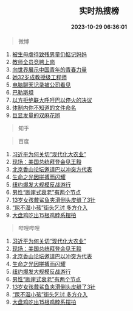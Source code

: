 <div align="center"><h2>实时热搜榜</h2><h4>2023-10-29 06:36:01</h4></div>

> 微博  

1. [被生母虐待致残男童仍惦记妈妈](https://s.weibo.com/weibo?q=%23%E8%A2%AB%E7%94%9F%E6%AF%8D%E8%99%90%E5%BE%85%E8%87%B4%E6%AE%8B%E7%94%B7%E7%AB%A5%E4%BB%8D%E6%83%A6%E8%AE%B0%E5%A6%88%E5%A6%88%23&t=31&band_rank=1&Refer=top)<br />
2. [教师全员竞聘上岗](https://s.weibo.com/weibo?q=%23%E6%95%99%E5%B8%88%E5%85%A8%E5%91%98%E7%AB%9E%E8%81%98%E4%B8%8A%E5%B2%97%23&t=31&band_rank=2&Refer=top)<br />
3. [向世界展示中国青年的青春力量](https://s.weibo.com/weibo?q=%23%E5%90%91%E4%B8%96%E7%95%8C%E5%B1%95%E7%A4%BA%E4%B8%AD%E5%9B%BD%E9%9D%92%E5%B9%B4%E7%9A%84%E9%9D%92%E6%98%A5%E5%8A%9B%E9%87%8F%23&t=31&band_rank=3&Refer=top)<br />
4. [她32岁成教授级工程师](https://s.weibo.com/weibo?q=%23%E5%A5%B932%E5%B2%81%E6%88%90%E6%95%99%E6%8E%88%E7%BA%A7%E5%B7%A5%E7%A8%8B%E5%B8%88%23&t=31&band_rank=4&Refer=top)<br />
5. [电脑聊天记录被公司看见](https://s.weibo.com/weibo?q=%E7%94%B5%E8%84%91%E8%81%8A%E5%A4%A9%E8%AE%B0%E5%BD%95%E8%A2%AB%E5%85%AC%E5%8F%B8%E7%9C%8B%E8%A7%81&t=31&band_rank=5&Refer=top)<br />
6. [巴勒斯坦](https://s.weibo.com/weibo?q=%23%E5%B7%B4%E5%8B%92%E6%96%AF%E5%9D%A6%23&t=31&band_rank=6&Refer=top)<br />
7. [以方拒绝联大呼吁巴以停火的决议](https://s.weibo.com/weibo?q=%23%E4%BB%A5%E6%96%B9%E6%8B%92%E7%BB%9D%E8%81%94%E5%A4%A7%E5%91%BC%E5%90%81%E5%B7%B4%E4%BB%A5%E5%81%9C%E7%81%AB%E7%9A%84%E5%86%B3%E8%AE%AE%23&t=31&band_rank=7&Refer=top)<br />
8. [体制内你不知道的文件命名](https://s.weibo.com/weibo?q=%E4%BD%93%E5%88%B6%E5%86%85%E4%BD%A0%E4%B8%8D%E7%9F%A5%E9%81%93%E7%9A%84%E6%96%87%E4%BB%B6%E5%91%BD%E5%90%8D&t=31&band_rank=8&Refer=top)<br />
9. [巨显发量的双麻花辫](https://s.weibo.com/weibo?q=%E5%B7%A8%E6%98%BE%E5%8F%91%E9%87%8F%E7%9A%84%E5%8F%8C%E9%BA%BB%E8%8A%B1%E8%BE%AB&t=31&band_rank=9&Refer=top)<br />

> 知乎  


> 百度  

1. [习近平为何关切“现代化大农业”](https://www.baidu.com/s?wd=%E4%B9%A0%E8%BF%91%E5%B9%B3%E4%B8%BA%E4%BD%95%E5%85%B3%E5%88%87%E2%80%9C%E7%8E%B0%E4%BB%A3%E5%8C%96%E5%A4%A7%E5%86%9C%E4%B8%9A%E2%80%9D&sa=fyb_news&rsv_dl=fyb_news)<br />
2. [现场：美国总统拜登会见王毅](https://www.baidu.com/s?wd=%E7%8E%B0%E5%9C%BA%EF%BC%9A%E7%BE%8E%E5%9B%BD%E6%80%BB%E7%BB%9F%E6%8B%9C%E7%99%BB%E4%BC%9A%E8%A7%81%E7%8E%8B%E6%AF%85&sa=fyb_news&rsv_dl=fyb_news)<br />
3. [北京香山论坛邀请巴以冲突方代表](https://www.baidu.com/s?wd=%E5%8C%97%E4%BA%AC%E9%A6%99%E5%B1%B1%E8%AE%BA%E5%9D%9B%E9%82%80%E8%AF%B7%E5%B7%B4%E4%BB%A5%E5%86%B2%E7%AA%81%E6%96%B9%E4%BB%A3%E8%A1%A8&sa=fyb_news&rsv_dl=fyb_news)<br />
4. [生命之光因拼搏而闪耀](https://www.baidu.com/s?wd=%E7%94%9F%E5%91%BD%E4%B9%8B%E5%85%89%E5%9B%A0%E6%8B%BC%E6%90%8F%E8%80%8C%E9%97%AA%E8%80%80&sa=fyb_news&rsv_dl=fyb_news)<br />
5. [纽约爆发大规模反战游行](https://www.baidu.com/s?wd=%E7%BA%BD%E7%BA%A6%E7%88%86%E5%8F%91%E5%A4%A7%E8%A7%84%E6%A8%A1%E5%8F%8D%E6%88%98%E6%B8%B8%E8%A1%8C&sa=fyb_news&rsv_dl=fyb_news)<br />
6. [男性“断崖式衰老”有两个节点](https://www.baidu.com/s?wd=%E7%94%B7%E6%80%A7%E2%80%9C%E6%96%AD%E5%B4%96%E5%BC%8F%E8%A1%B0%E8%80%81%E2%80%9D%E6%9C%89%E4%B8%A4%E4%B8%AA%E8%8A%82%E7%82%B9&sa=fyb_news&rsv_dl=fyb_news)<br />
7. [13岁女孩戴鲨鱼夹滑倒头皮缝了3针](https://www.baidu.com/s?wd=13%E5%B2%81%E5%A5%B3%E5%AD%A9%E6%88%B4%E9%B2%A8%E9%B1%BC%E5%A4%B9%E6%BB%91%E5%80%92%E5%A4%B4%E7%9A%AE%E7%BC%9D%E4%BA%863%E9%92%88&sa=fyb_news&rsv_dl=fyb_news)<br />
8. [“尿不湿小孩”街头乞讨 多方介入](https://www.baidu.com/s?wd=%E2%80%9C%E5%B0%BF%E4%B8%8D%E6%B9%BF%E5%B0%8F%E5%AD%A9%E2%80%9D%E8%A1%97%E5%A4%B4%E4%B9%9E%E8%AE%A8+%E5%A4%9A%E6%96%B9%E4%BB%8B%E5%85%A5&sa=fyb_news&rsv_dl=fyb_news)<br />
9. [大盘鸡吃出15根鸡脖系摆拍](https://www.baidu.com/s?wd=%E5%A4%A7%E7%9B%98%E9%B8%A1%E5%90%83%E5%87%BA15%E6%A0%B9%E9%B8%A1%E8%84%96%E7%B3%BB%E6%91%86%E6%8B%8D&sa=fyb_news&rsv_dl=fyb_news)<br />

> 哔哩哔哩  

1. [习近平为何关切“现代化大农业”](https://www.baidu.com/s?wd=%E4%B9%A0%E8%BF%91%E5%B9%B3%E4%B8%BA%E4%BD%95%E5%85%B3%E5%88%87%E2%80%9C%E7%8E%B0%E4%BB%A3%E5%8C%96%E5%A4%A7%E5%86%9C%E4%B8%9A%E2%80%9D&sa=fyb_news&rsv_dl=fyb_news)<br />
2. [现场：美国总统拜登会见王毅](https://www.baidu.com/s?wd=%E7%8E%B0%E5%9C%BA%EF%BC%9A%E7%BE%8E%E5%9B%BD%E6%80%BB%E7%BB%9F%E6%8B%9C%E7%99%BB%E4%BC%9A%E8%A7%81%E7%8E%8B%E6%AF%85&sa=fyb_news&rsv_dl=fyb_news)<br />
3. [北京香山论坛邀请巴以冲突方代表](https://www.baidu.com/s?wd=%E5%8C%97%E4%BA%AC%E9%A6%99%E5%B1%B1%E8%AE%BA%E5%9D%9B%E9%82%80%E8%AF%B7%E5%B7%B4%E4%BB%A5%E5%86%B2%E7%AA%81%E6%96%B9%E4%BB%A3%E8%A1%A8&sa=fyb_news&rsv_dl=fyb_news)<br />
4. [生命之光因拼搏而闪耀](https://www.baidu.com/s?wd=%E7%94%9F%E5%91%BD%E4%B9%8B%E5%85%89%E5%9B%A0%E6%8B%BC%E6%90%8F%E8%80%8C%E9%97%AA%E8%80%80&sa=fyb_news&rsv_dl=fyb_news)<br />
5. [纽约爆发大规模反战游行](https://www.baidu.com/s?wd=%E7%BA%BD%E7%BA%A6%E7%88%86%E5%8F%91%E5%A4%A7%E8%A7%84%E6%A8%A1%E5%8F%8D%E6%88%98%E6%B8%B8%E8%A1%8C&sa=fyb_news&rsv_dl=fyb_news)<br />
6. [男性“断崖式衰老”有两个节点](https://www.baidu.com/s?wd=%E7%94%B7%E6%80%A7%E2%80%9C%E6%96%AD%E5%B4%96%E5%BC%8F%E8%A1%B0%E8%80%81%E2%80%9D%E6%9C%89%E4%B8%A4%E4%B8%AA%E8%8A%82%E7%82%B9&sa=fyb_news&rsv_dl=fyb_news)<br />
7. [13岁女孩戴鲨鱼夹滑倒头皮缝了3针](https://www.baidu.com/s?wd=13%E5%B2%81%E5%A5%B3%E5%AD%A9%E6%88%B4%E9%B2%A8%E9%B1%BC%E5%A4%B9%E6%BB%91%E5%80%92%E5%A4%B4%E7%9A%AE%E7%BC%9D%E4%BA%863%E9%92%88&sa=fyb_news&rsv_dl=fyb_news)<br />
8. [“尿不湿小孩”街头乞讨 多方介入](https://www.baidu.com/s?wd=%E2%80%9C%E5%B0%BF%E4%B8%8D%E6%B9%BF%E5%B0%8F%E5%AD%A9%E2%80%9D%E8%A1%97%E5%A4%B4%E4%B9%9E%E8%AE%A8+%E5%A4%9A%E6%96%B9%E4%BB%8B%E5%85%A5&sa=fyb_news&rsv_dl=fyb_news)<br />
9. [大盘鸡吃出15根鸡脖系摆拍](https://www.baidu.com/s?wd=%E5%A4%A7%E7%9B%98%E9%B8%A1%E5%90%83%E5%87%BA15%E6%A0%B9%E9%B8%A1%E8%84%96%E7%B3%BB%E6%91%86%E6%8B%8D&sa=fyb_news&rsv_dl=fyb_news)<br />
